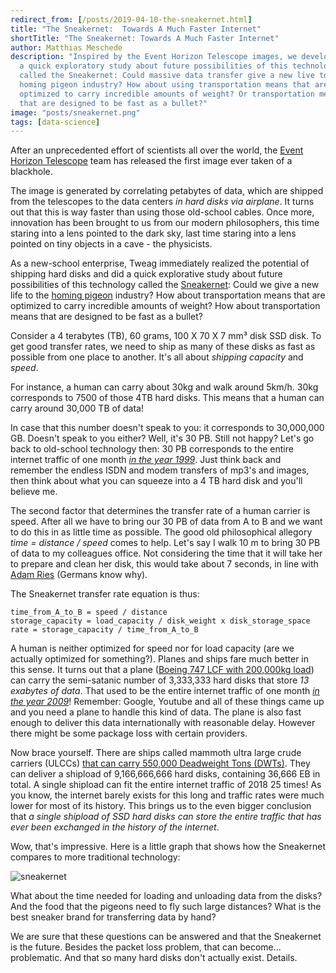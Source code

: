 ```yaml
---
redirect_from: [/posts/2019-04-10-the-sneakernet.html]
title: "The Sneakernet:  Towards A Much Faster Internet"
shortTitle: "The Sneakernet: Towards A Much Faster Internet"
author: Matthias Meschede
description: "Inspired by the Event Horizon Telescope images, we develop
  a quick exploratory study about future possibilities of this technology
  called the Sneakernet: Could massive data transfer give a new live to the
  homing pigeon industry? How about using transportation means that are
  optimized to carry incredible amounts of weight? Or transportation means
  that are designed to be fast as a bullet?"
image: "posts/sneakernet.png"
tags: [data-science]
---
```


After an unprecedented effort of scientists all over the world, the [Event
Horizon Telescope](https://eventhorizontelescope.org/) team has released the
first image ever taken of a blackhole.

The image is generated by correlating petabytes of data, which are shipped from
the telescopes to the data centers _in hard disks via airplane_. It turns out
that this is way faster than using those old-school cables. Once more,
innovation has been brought to us from our modern philosophers, this time
staring into a lens pointed to the dark sky, last time staring into a lens
pointed on tiny objects in a cave - the physicists.

As a new-school enterprise, Tweag immediately realized the potential of
shipping hard disks and did a quick explorative study about future possibilities
of this technology called the [Sneakernet](https://en.wikipedia.org/wiki/Sneakernet):
Could we give a new life to the [homing pigeon](https://tools.ietf.org/html/rfc1149)
industry? How about transportation means that are optimized to carry incredible
amounts of weight? How about transportation means that are designed to be fast
as a bullet?

Consider a 4 terabytes (TB), 60 grams, 100 X 70 X 7 mm³ disk SSD disk. To get
good transfer rates, we need to ship as many of these disks as fast as possible
from one place to another. It's all about _shipping capacity_ and _speed_.

For instance, a human can carry about 30kg and walk around 5km/h. 30kg
corresponds to 7500 of those 4TB hard disks. This means that a human can carry
around 30,000 TB of data!

In case that this number doesn't speak to you: it corresponds to 30,000,000 GB.
Doesn't speak to you either? Well, it's 30 PB. Still not happy? Let's go back
to old-school technology then: 30 PB corresponds to the entire internet traffic of
one month [_in the year 1999_](https://en.wikipedia.org/wiki/Internet_traffic#Global_Internet_traffic).
Just think back and remember the endless ISDN and modem transfers of mp3's and
images, then think about what you can squeeze into a 4 TB hard disk and you'll
believe me.

The second factor that determines the transfer rate of a human carrier is
speed. After all we have to bring our 30 PB of data from A to B and we want to
do this in as little time as possible. The good old philosophical allegory
_time = distance / speed_ comes to help. Let's say I walk 10 m to bring 30 PB
of data to my colleagues office. Not considering the time that it will take her
to prepare and clean her disk, this would take about 7 seconds, in line with
[Adam Ries](https://en.wikipedia.org/wiki/Adam_Ries) (Germans know why).

The Sneakernet transfer rate equation is thus:

```
time_from_A_to_B = speed / distance
storage_capacity = load_capacity / disk_weight x disk_storage_space
rate = storage_capacity / time_from_A_to_B
```

A human is neither optimized for speed nor for load capacity (are we actually
optimized for something?). Planes and ships fare much better in this sense. It
turns out that a plane ([Boeing 747 LCF with 200,000kg load](https://en.wikipedia.org/wiki/Boeing_Dreamlifter))
can carry the semi-satanic number of 3,333,333 hard disks that
store _13 exabytes of data_.
That used to be the entire internet traffic of one month [_in the year 2009_](https://en.wikipedia.org/wiki/Internet_traffic#Global_Internet_traffic)!
Remember: Google, Youtube and all of these things came up and you need a plane
to handle this kind of data. The plane is also fast enough to deliver this data
internationally with reasonable delay. However there might be some package loss
with certain providers.

Now brace yourself. There are ships called mammoth ultra large crude carriers
(ULCCs) [that can carry 550,000 Deadweight Tons
(DWTs)](https://en.wikipedia.org/wiki/Oil_tanker). They can deliver a shipload
of 9,166,666,666 hard disks, containing 36,666 EB in total. A single shipload
can fit the entire internet traffic of 2018 25 times! As you know, the internet
barely exists for this long and traffic rates were much lower for most of its
history. This brings us to the even bigger conclusion that _a single shipload
of SSD hard disks can store the entire traffic that has ever been exchanged in
the history of the internet_.

Wow, that's impressive. Here is a little graph that shows how the Sneakernet
compares to more traditional technology:

![sneakernet](sneakernet.png)

What about the time needed for loading and unloading data from the disks? And
the food that the pigeons need to fly such large distances? What is the best
sneaker brand for transferring data by hand?

We are sure that these questions can be answered and that the Sneakernet is the
future. Besides the packet loss problem, that can become... problematic. And
that so many hard disks don't actually exist. Details.
